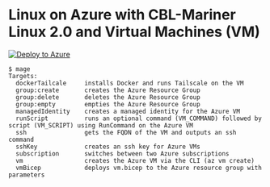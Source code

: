 # Linux on Azure with CBL-Mariner Linux 2.0 and Virtual Machines (VM)

[![Deploy to Azure](https://aka.ms/deploytoazurebutton)](https://portal.azure.com/#create/Microsoft.Template/uri/https%3A%2F%2Fraw.githubusercontent.com%2FAzure-Samples%2Fazure-opensource-labs%2Fmain%2Flinux%2Fvm-mariner%2Fvm.json)

```
$ mage
Targets:
  dockerTailcale     installs Docker and runs Tailscale on the VM
  group:create       creates the Azure Resource Group
  group:delete       deletes the Azure Resource Group
  group:empty        empties the Azure Resource Group
  managedIdentity    creates a managed identity for the Azure VM
  runScript          runs an optional command (VM_COMMAND) followed by script (VM_SCRIPT) using RunCommand on the Azure VM
  ssh                gets the FQDN of the VM and outputs an ssh command
  sshKey             creates an ssh key for Azure VMs
  subscription       switches between two Azure subscriptions
  vm                 creates the Azure VM via the CLI (az vm create)
  vmBicep            deploys vm.bicep to the Azure resource group with parameters
```
